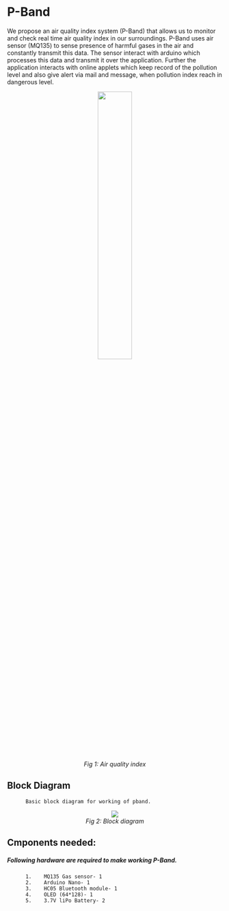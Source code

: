 # P-Band
We propose an air quality index system (P-Band) that allows us to monitor and check real time air quality index in our surroundings. P-Band uses air sensor (MQ135) to sense presence of harmful gases in the air and constantly transmit this data. The sensor interact with arduino which processes this data and transmit it over the application. Further the application interacts with online applets which keep record of the pollution level and also give alert via mail and message, when pollution index reach in dangerous level.       
<div align="center">
    <img src="https://github.com/mukulms123/P-Band/edit/master/images/img1.png" height="40%" width="40%">
    <br>  
    <em align="center">Fig 1: Air quality index</em>  
</div>

## Block Diagram
          Basic block diagram for working of pband.
<div align="center">
    <img src="https://github.com/mukulms123/P-Band/edit/master/images/img2.png">
    <br>   
    <em align="center">Fig 2: Block diagram</em> 
</div>

## Cmponents needed:
##### Following hardware are required to make working P-Band.
          1.	MQ135 Gas sensor- 1 
          2.	Arduino Nano- 1	        
          3.	HC05 Bluetooth module- 1
          4.	OLED (64*128)- 1
          5.	3.7V liPo Battery- 2
